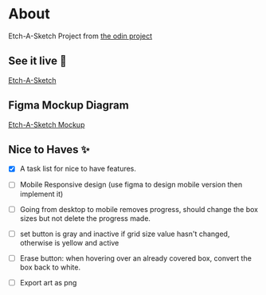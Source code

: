 # About

Etch-A-Sketch Project from [the odin project](https://www.theodinproject.com/paths/foundations/courses/foundations/lessons/etch-a-sketch-project)

## See it live :rocket:
[Etch-A-Sketch](https://xcoder62.github.io/etch-a-sketch/)

## Figma Mockup Diagram
[Etch-A-Sketch Mockup](https://www.figma.com/file/i5Mo7u2hgP1kf7GkO5gmiY/Etch-A-Sketch?node-id=2%3A42)

## Nice to Haves ✨
- [x] A task list for nice to have features. 
- [ ] Mobile Responsive design (use figma to design mobile version then implement it)
- [ ] Going from desktop to mobile removes progress, should change the box sizes but not delete the progress made.
- [ ] set button is gray and inactive if grid size value hasn't changed, otherwise is yellow and active
- [ ] Erase button: when hovering over an already covered box, convert the box back to white.
- [ ] Export art as png
 
